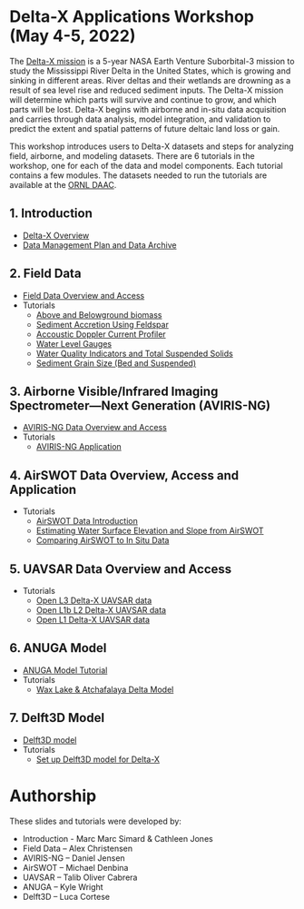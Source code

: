 #  Delta-X Applications Workshop (May 4-5, 2022)

The [Delta-X mission](https://deltax.jpl.nasa.gov/) is a 5-year NASA Earth Venture Suborbital-3 mission to study the Mississippi River Delta in the United States, which is growing and sinking in different areas. River deltas and their wetlands are drowning as a result of sea level rise and reduced sediment inputs. The Delta-X mission will determine which parts will survive and continue to grow, and which parts will be lost. Delta-X begins with airborne and in-situ data acquisition and carries through data analysis, model integration, and validation to predict the extent and spatial patterns of future deltaic land loss or gain.

This workshop introduces users to Delta-X datasets and steps for analyzing field, airborne, and modeling datasets. There are 6 tutorials in the workshop, one for each of the data and model components. Each tutorial contains a few modules. The datasets needed to run the tutorials are available at the [ORNL DAAC](https://daac.ornl.gov/deltax).

## 1. Introduction
- [Delta-X Overview](slides/DeltaX_Overview_Apps_Workshop_Simard.pdf)
- [Data Management Plan and Data Archive](slides/DeltaX_DataOverview_Apps_Workshop_Jones.pdf)

## 2. Field Data
- [Field Data Overview and Access](slides/DeltaX_FieldData_Apps_Workshop_Christensen.pdf)
- Tutorials
  - [Above and Belowground biomass](tutorials/DeltaXWorkshop_Field/notebooks_V2/Module1_Biomass.ipynb)
  - [Sediment Accretion Using Feldspar](tutorials/DeltaXWorkshop_Field/notebooks_V2/Module_2_Sediment_Accretion.ipynb)
  - [Accoustic Doppler Current Profiler](tutorials/DeltaXWorkshop_Field/notebooks_V2/Module3_ADCP.ipynb)
  - [Water Level Gauges](tutorials/DeltaXWorkshop_Field/notebooks_V2/Module4_Gauges.ipynb)
  - [Water Quality Indicators and Total Suspended Solids](tutorials/DeltaXWorkshop_Field/notebooks_V2/Module5_Water_Quality.ipynb)
  - [Sediment Grain Size (Bed and Suspended)](tutorials/DeltaXWorkshop_Field/notebooks_V2/Module6_Grain_Size.ipynb)
## 3. Airborne Visible/Infrared Imaging Spectrometer—Next Generation (AVIRIS-NG)
- [AVIRIS-NG Data Overview and Access](slides/DeltaX_AVIRISNG_Apps_Workshop_Jensen.pdf)
- Tutorials
  - [AVIRIS-NG Application](tutorials/DeltaX_Workshop_AVIRIS-NG/DeltaX_OpenDataWorkshop_AVIRIS-NG.ipynb)
## 4. AirSWOT Data Overview, Access and Application
- Tutorials
  - [AirSWOT Data Introduction]()
  - [Estimating Water Surface Elevation and Slope from AirSWOT]()
  - [Comparing AirSWOT to In Situ Data]()
## 5. UAVSAR Data Overview and Access
- Tutorials
  - [Open L3 Delta-X UAVSAR data]()
  - [Open L1b L2 Delta-X UAVSAR data]()
  - [Open L1 Delta-X UAVSAR data]()
## 6. ANUGA Model
- [ANUGA Model Tutorial](slides/DeltaX_ANUGA_Apps_Workshop_Wright.pdf)
- Tutorials
  - [Wax Lake & Atchafalaya Delta Model]()
## 7. Delft3D Model
- [Delft3D model](slides/DeltaX_Delft3d_Apps_Workshop_Cortese.pdf)
- Tutorials
  - [Set up Delft3D model for Delta-X]()

# Authorship
These slides and tutorials were developed by:
- Introduction - Marc Marc Simard & Cathleen Jones
- Field Data – Alex Christensen
- AVIRIS-NG – Daniel Jensen
- AirSWOT – Michael Denbina
- UAVSAR – Talib Oliver Cabrera
- ANUGA – Kyle Wright
- Delft3D – Luca Cortese
